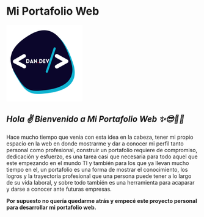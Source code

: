# Mi Portafolio Web

<img src="./public/img/logo-dandev.png" width="200">

 ## *Hola ✌ Bienvenido a Mi Portafolio Web ✨😎🚀🚀*

Hace mucho tiempo que venia con esta idea en la cabeza, tener mi propio espacio en la web en donde mostrarme y dar a conocer mi perfil tanto personal como profesional, construir un portafolio requiere de compromiso, dedicación y esfuerzo, es una tarea casi que necesaria para todo aquel que este empezando en el mundo TI y también para los que ya llevan mucho tiempo en el, un portafolio es una forma de mostrar el conocimiento, los logros y la trayectoria profesional que una persona puede tener a lo largo de su vida laboral, y sobre todo también es una herramienta para acaparar y darse a conocer ante futuras empresas.

**Por supuesto no quería quedarme atrás y empecé este proyecto personal para desarrollar mi portafolio web.**







